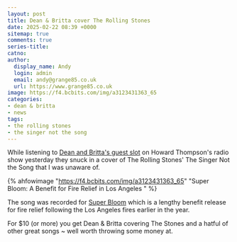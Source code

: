 ```yaml
---
layout: post
title: Dean & Britta cover The Rolling Stones
date: 2025-02-22 08:39 +0000
sitemap: true
comments: true
series-title:
catno:
author:
  display_name: Andy
  login: admin
  email: andy@grange85.co.uk
  url: https://www.grange85.co.uk
image: https://f4.bcbits.com/img/a3123431363_65
categories:
- dean & britta
- news
tags:
- the rolling stones
- the singer not the song
---
```

While listening to [Dean and Britta's guest slot](/articles/dean-and-britta-on-pure-wkpn/) on Howard Thompson's radio show yesterday they snuck in a cover of The Rolling Stones' The Singer Not the Song that I was unaware of.

{% ahfowimage "https://f4.bcbits.com/img/a3123431363_65" "Super Bloom: A Benefit for Fire Relief in Los Angeles " %}

The song was recorded for [Super Bloom](https://superbloomabenefitforfirereliefinlosangeles.bandcamp.com/album/super-bloom-a-benefit-for-fire-relief-in-los-angeles) which is a lengthy benefit release for fire relief following the Los Angeles fires earlier in the year.

For $10 (or more) you get Dean & Britta covering The Stones and a hatful of other great songs ~ well worth throwing some money at.
